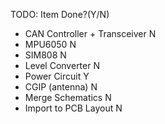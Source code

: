 TODO:
	Item				Done?(Y/N)
* CAN Controller + Transceiver 		N
* MPU6050				N
* SIM808				N
* Level Converter			N
* Power Circuit				Y
* CGIP (antenna)			N
* Merge Schematics			N
* Import to PCB Layout			N
